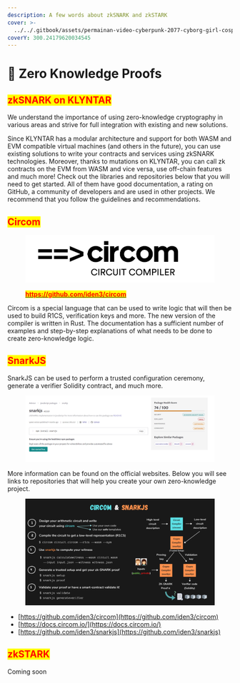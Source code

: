 ```yaml
---
description: A few words about zkSNARK and zkSTARK
cover: >-
  ../../.gitbook/assets/permainan-video-cyberpunk-2077-cyborg-girl-cosplay-kertas-dinding-2560x1920_27.jpg
coverY: 300.24179620034545
---
```


# 🤔 Zero Knowledge Proofs

## <mark style="color:red;">zkSNARK on KLYNTAR</mark>

We understand the importance of using zero-knowledge cryptography in various areas and strive for full integration with existing and new solutions.

Since KLYNTAR has a modular architecture and support for both WASM and EVM compatible virtual machines (and others in the future), you can use existing solutions to write your contracts and services using zkSNARK technologies. Moreover, thanks to mutations on KLYNTAR, you can call zk contracts on the EVM from WASM and vice versa, use off-chain features and much more! Check out the libraries and repositories below that you will need to get started. All of them have good documentation, a rating on GitHub, a community of developers and are used in other projects. We recommend that you follow the guidelines and recommendations.

## <mark style="color:red;">**Circom**</mark>

<figure><img src="../../.gitbook/assets/image (1) (4) (1).png" alt=""><figcaption><p><a href="https://github.com/iden3/circom"><mark style="color:red;"><strong>https://github.com/iden3/circom</strong></mark></a></p></figcaption></figure>

Circom is a special language that can be used to write logic that will then be used to build R1CS, verification keys and more. The new version of the compiler is written in Rust. The documentation has a sufficient number of examples and step-by-step explanations of what needs to be done to create zero-knowledge logic.

## <mark style="color:red;">**SnarkJS**</mark>

SnarkJS can be used to perform a trusted configuration ceremony, generate a verifier Solidity contract, and much more.

<figure><img src="../../.gitbook/assets/image (2) (3).png" alt=""><figcaption></figcaption></figure>

More information can be found on the official websites. Below you will see links to repositories that will help you create your own zero-knowledge project.

<figure><img src="../../.gitbook/assets/image (1) (4).png" alt=""><figcaption></figcaption></figure>

* [https://github.com/iden3/circom](https://github.com/iden3/circom)
* [https://docs.circom.io/](https://docs.circom.io/)
* [https://github.com/iden3/snarkjs](https://github.com/iden3/snarkjs)

## <mark style="color:red;">zkSTARK</mark>

Coming soon
